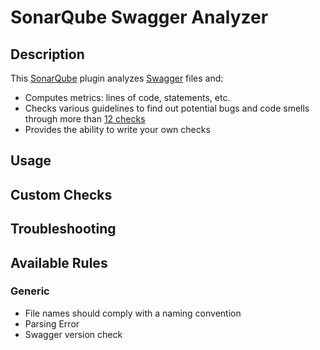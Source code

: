 # SonarQube Swagger Analyzer

## Description
This [SonarQube](http://www.sonarqube.org) plugin analyzes [Swagger](https://swagger.io/) files and:

 * Computes metrics: lines of code, statements, etc.
 * Checks various guidelines to find out potential bugs and code smells through more than [12 checks](#available-rules)
 * Provides the ability to write your own checks
 
 
## Usage
 
 
 
## Custom Checks
 
 
 
## Troubleshooting
 
 
 
## Available Rules

### Generic
* File names should comply with a naming convention
* Parsing Error
* Swagger version check